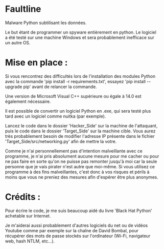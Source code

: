 # Faultline
Malware Python subtilisant les données.

Le but étant de programmer un spyware entièrement en python.
Le logiciel a été testé sur une machine Windows et sera probablement inefficace sur un autre OS.

# Mise en place : 

Si vous rencontrez des difficultés lors de l'installation des modules Python avec la commande 'pip install -r requirements.txt', essayez 'pip install --upgrade pip' avant de relancer la commande.

Une version de Microsoft Visual C++ supérieure ou égale à 14.0 est également nécessaire.

Il est possible de convertir un logiciel Python en .exe, qui sera testé plus tard avec un logiciel comme nuitka (par exemple).

Lancez le code dans le dossier 'Hacker_Side' sur la machine de l'attaquant,
puis le code dans le dossier 'Target_Side' sur la machine cible.
Vous aurez très probablement besoin de modifier l'adresse IP présente dans le fichier 'Target_Side/src/networking.py' afin de mettre la votre.

Comme je n'ai personnellement pas d'intention malveillante avec ce programme, je n'ai pris absolument aucune mesure pour me cacher ou pour ne pas faire en sorte qu'on ne puisse pas remonter jusqu'à moi car la seule personne que je vais pirater n'est autre que moi-même. Si vous utilisez ce programme à des fins malveillantes, c'est donc à vos risques et périls à moins que vous ne preniez des mesures afin d'espérer être plus anonymes.

# Crédits :
Pour écrire le code, je me suis beaucoup aidé du livre 'Black Hat Python' achetable sur Internet.

Je m'aiderai aussi probablement d'autres logiciels du net ou de vidéos Youtube comme par exemple sur la chaîne de David Bombal, pour récupérer des mots de passe stockés sur l'ordinateur (Wi-Fi, navigateur web, hash NTLM, etc...).
